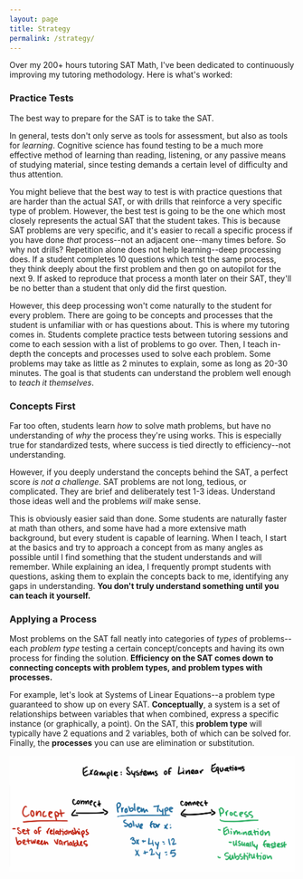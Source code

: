 ```yaml
---
layout: page
title: Strategy
permalink: /strategy/
---
```


Over my 200+ hours tutoring SAT Math, I've been dedicated to continuously improving my tutoring methodology. Here is what's worked:

<h3>Practice Tests</h3>
The best way to prepare for the SAT is to take the SAT.

In general, tests don't only serve as tools for assessment, but also as tools for *learning*. Cognitive science has found testing to be a much more effective method of learning than reading, listening, or any passive means of studying material, since testing demands a certain level of difficulty and thus attention.

You might believe that the best way to test is with practice questions that are harder than the actual SAT, or with drills that reinforce a very specific type of problem. However, the best test is going to be the one which most closely represents the actual SAT that the student takes. This is because SAT problems are very specific, and it's easier to recall a specific process if you have done *that* process--not an adjacent one--many times before. So why not drills? Repetition alone does not help learning--deep processing does. If a student completes 10 questions which test the same process, they think deeply about the first problem and then go on autopilot for the next 9. If asked to reproduce that process a month later on their SAT, they'll be no better than a student that only did the first question.

However, this deep processing won't come naturally to the student for every problem. There are going to be concepts and processes that the student is unfamiliar with or has questions about. This is where my tutoring comes in. Students complete practice tests between tutoring sessions and come to each session with a list of problems to go over. Then, I teach in-depth the concepts and processes used to solve each problem. Some problems may take as little as 2 minutes to explain, some as long as 20-30 minutes. The goal is that students can understand the problem well enough to *teach it themselves*.

<h3>Concepts First</h3>

Far too often, students learn *how* to solve math problems, but have no understanding of *why* the process they're using works. This is especially true for standardized tests, where success is tied directly to efficiency--not understanding.

However, if you deeply understand the concepts behind the SAT, a perfect score *is not a challenge*. SAT problems are not long, tedious, or complicated. They are brief and deliberately test 1-3 ideas. Understand those ideas well and the problems *will* make sense.

This is obviously easier said than done. Some students are naturally faster at math than others, and some have had a more extensive math background, but every student is capable of learning. When I teach, I start at the basics and try to approach a concept from as many angles as possible until I find something that the student understands and will remember. While explaining an idea, I frequently prompt students with questions, asking them to explain the concepts back to me, identifying any gaps in understanding. **You don't truly understand something until you can teach it yourself.**

<h3>Applying a Process</h3>

Most problems on the SAT fall neatly into categories of *types* of problems--each *problem type* testing a certain concept/concepts and having its own process for finding the solution. **Efficiency on the SAT comes down to connecting concepts with problem types, and problem types with processes.**

For example, let's look at Systems of Linear Equations--a problem type guaranteed to show up on every SAT. **Conceptually**, a system is a set of relationships between variables that when combined, express a specific instance (or graphically, a point). On the SAT, this **problem type** will typically have 2 equations and 2 variables, both of which can be solved for. Finally, the **processes** you can use are elimination or substitution. 

<img src="/images/connection.png" align="center">



<!--
<div class="gallery-box">
  <div class="gallery">
    <img src="/images/100.jpg" loading="lazy">
    <img src="/images/105.jpg" loading="lazy">
    <img src="/images/103.jpg" loading="lazy">
  </div>
  <em>Gallery / <a href="https://unsplash.com/" target="_blank">Unsplash</a></em>
</div>
-->
